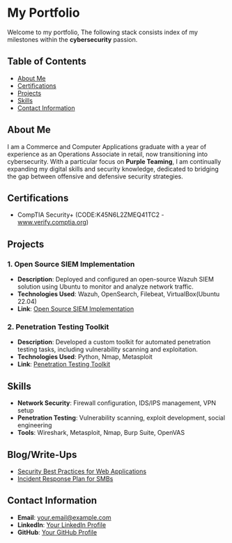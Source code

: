 # My Portfolio #
Welcome to my portfolio, The following stack consists index of my milestones within the <b>cybersecurity</b> passion.
## Table of Contents
- [About Me](#about-me)
- [Certifications](#certifications)
- [Projects](#projects)
- [Skills](#skills)
- [Contact Information](#contact-information)

## About Me
I am a Commerce and Computer Applications graduate with a year of experience as an Operations Associate in retail, now transitioning into cybersecurity. With a particular focus on <b>Purple Teaming</b>, I am continually expanding my digital skills and security knowledge, dedicated to bridging the gap between offensive and defensive security strategies.
## Certifications
- CompTIA Security+ (CODE:K45N6L2ZMEQ41TC2 - www.verify.comptia.org)

## Projects

### 1. Open Source SIEM Implementation
- **Description**: Deployed and configured an open-source Wazuh SIEM solution using Ubuntu to monitor and analyze network traffic.
- **Technologies Used**: Wazuh, OpenSearch, Filebeat, VirtualBox(Ubuntu 22.04)
- **Link**: [Open Source SIEM Implementation](https://github.com/username/opensearch-siem)

### 2. Penetration Testing Toolkit
- **Description**: Developed a custom toolkit for automated penetration testing tasks, including vulnerability scanning and exploitation.
- **Technologies Used**: Python, Nmap, Metasploit
- **Link**: [Penetration Testing Toolkit](https://github.com/username/pen-test-toolkit)

## Skills
- **Network Security**: Firewall configuration, IDS/IPS management, VPN setup
- **Penetration Testing**: Vulnerability scanning, exploit development, social engineering
- **Tools**: Wireshark, Metasploit, Nmap, Burp Suite, OpenVAS

## Blog/Write-Ups
- [Security Best Practices for Web Applications](https://medium.com/@username/security-best-practices)
- [Incident Response Plan for SMBs](https://medium.com/@username/incident-response-plan)

## Contact Information
- **Email**: your.email@example.com
- **LinkedIn**: [Your LinkedIn Profile](https://www.linkedin.com/in/username/)
- **GitHub**: [Your GitHub Profile](https://github.com/username)

<!---
Wafeeq-Fareed/Wafeeq-Fareed is a ✨ special ✨ repository because its `README.md` (this file) appears on your GitHub profile.
You can click the Preview link to take a look at your changes.
--->
